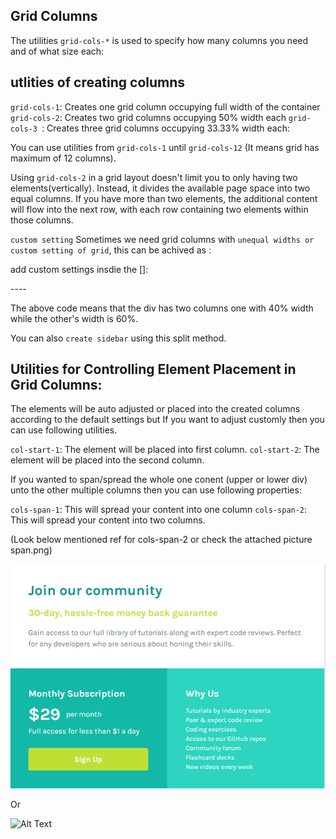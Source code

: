 ## Grid Columns

The utilities `grid-cols-*` is used to specify how many columns you need and of what size each:

## utlities of creating columns

`grid-cols-1`: Creates one grid column occupying full width of the container
`grid-cols-2`: Creates two grid columns occupying 50% width each
`grid-cols-3 `: Creates three grid columns occupying 33.33% width each:

You can use utilities from `grid-cols-1` until
`grid-cols-12` (It means grid has maximum of 12 columns).

Using `grid-cols-2` in a grid layout doesn't limit you to only having two elements(vertically). Instead, it divides the available page space into two equal columns. If you have more than two elements, the additional content will flow into the next row, with each row containing two elements within those columns.

`custom setting`
Sometimes we need grid columns with `unequal widths or custom setting of grid`, this can be achived as :

add custom settings insdie the []:

<div className=grid-cols-[40%,60%]>
        <p>----</p>
</div>

The above code means that the div has two columns one with 40% width while the other's width is 60%.

You can also `create sidebar` using this split method.

## Utilities for Controlling Element Placement in Grid Columns:

The elements will be auto adjusted or placed into the created columns according to the default settings but If you want to adjust customly then you can use following utilities.

`col-start-1`: The element will be placed into first column.
`col-start-2`: The element will be placed into the second column.

If you wanted to span/spread the whole one conent (upper or lower div) unto the other multiple columns then you can use following properties:

`cols-span-1`: This will spread your content into one column
`cols-span-2`: This will spread your content into two columns.

(Look below mentioned ref for cols-span-2 or check the attached picture span.png)

![Alt Text](span.png)

Or

![Alt Text](https://play.tailwindcss.com/MSKC60Te0R?size=800x600)
